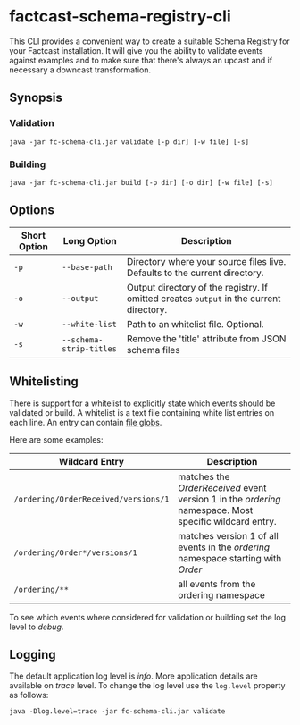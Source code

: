 factcast-schema-registry-cli
============================

This CLI provides a convenient way to create a suitable Schema Registry for your Factcast installation.
It will give you the ability to validate events against examples and to make sure that there's always an upcast and if 
necessary a downcast transformation.

Synopsis
--------
### Validation
```
java -jar fc-schema-cli.jar validate [-p dir] [-w file] [-s]
```

### Building
```
java -jar fc-schema-cli.jar build [-p dir] [-o dir] [-w file] [-s]
```

Options
-------
| Short Option | Long Option    | Description                                                                            |
|--------------|----------------|----------------------------------------------------------------------------------------|
| `-p`         | `--base-path`  | Directory where your source files live. Defaults to the current directory.             |
| `-o`         | `--output`     | Output directory of the registry. If omitted creates `output` in the current directory. |
| `-w`         | `--white-list` | Path to an whitelist file. Optional.  |
| `-s`         | `--schema-strip-titles` |  Remove the 'title' attribute from JSON schema files |                         

Whitelisting
------------
There is support for a whitelist to explicitly state which events should be validated or build. A whitelist is a text file
containing white list entries on each line. An entry can contain [file globs](https://javapapers.com/java/glob-with-java-nio/).

Here are some examples:

| Wildcard Entry                       | Description                                                                                            |
|--------------------------------------|--------------------------------------------------------------------------------------------------------|
| `/ordering/OrderReceived/versions/1` | matches the _OrderReceived_ event version 1 in the _ordering_ namespace. Most specific wildcard entry. |
| `/ordering/Order*/versions/1`        | matches version 1 of all events in the _ordering_ namespace starting with _Order_                      |
| `/ordering/**`                       | all events from the ordering namespace                                                                 |

To see which events where considered for validation or building set the log level to _debug_.

Logging
-------
The default application log level is _info_. More application details are available on _trace_ level. To change the log level use the `log.level` property as follows:

```
java -Dlog.level=trace -jar fc-schema-cli.jar validate
``` 